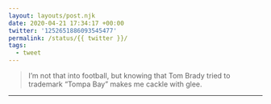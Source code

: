 ```yaml
---
layout: layouts/post.njk
date: 2020-04-21 17:34:17 +00:00
twitter: '1252651886093545477'
permalink: /status/{{ twitter }}/
tags: 
  - tweet
---
```


> I’m not that into football, but knowing that Tom Brady tried to trademark “Tompa Bay” makes me cackle with glee.

---
